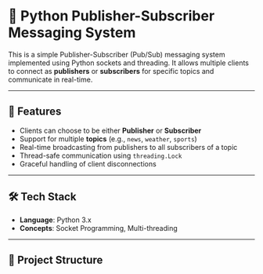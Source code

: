 # 📨 Python Publisher-Subscriber Messaging System

This is a simple Publisher-Subscriber (Pub/Sub) messaging system implemented using Python sockets and threading. It allows multiple clients to connect as **publishers** or **subscribers** for specific topics and communicate in real-time.

---

## 🚀 Features

- Clients can choose to be either **Publisher** or **Subscriber**
- Support for multiple **topics** (e.g., `news`, `weather`, `sports`)
- Real-time broadcasting from publishers to all subscribers of a topic
- Thread-safe communication using `threading.Lock`
- Graceful handling of client disconnections

---

## 🛠️ Tech Stack

- **Language**: Python 3.x
- **Concepts**: Socket Programming, Multi-threading

---

## 📁 Project Structure

